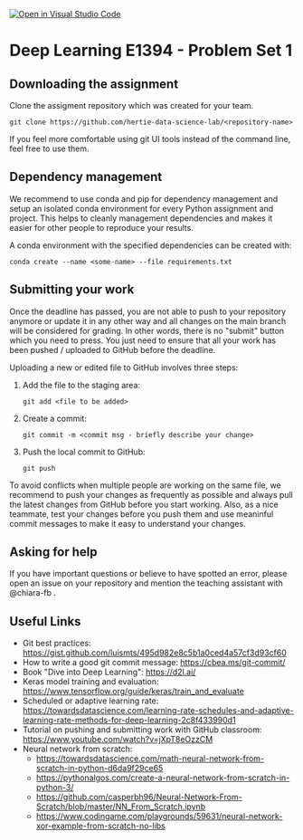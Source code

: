 [![Open in Visual Studio Code](https://classroom.github.com/assets/open-in-vscode-718a45dd9cf7e7f842a935f5ebbe5719a5e09af4491e668f4dbf3b35d5cca122.svg)](https://classroom.github.com/online_ide?assignment_repo_id=11990191&assignment_repo_type=AssignmentRepo)
# Deep Learning E1394 - Problem Set 1

## Downloading the assignment
Clone the assigment repository which was created for your team. 
```
git clone https://github.com/hertie-data-science-lab/<repository-name>
```
If you feel more comfortable using git UI tools instead of the command line, feel free to use them.

## Dependency management

We recommend to use conda and pip for dependency management and setup an isolated conda environment for every Python assignment and project. This helps to cleanly management dependencies and makes it easier for other people to reproduce your results.

A conda environment with the specified dependencies can be created with:
```
conda create --name <some-name> --file requirements.txt
```

## Submitting your work

Once the deadline has passed, you are not able to push to your repository anymore or update it in any other way and all changes on the main branch will be considered for grading. In other words, there is no "submit" button which you need to press. You just need to ensure that all your work has been pushed / uploaded to GitHub before the deadline.

Uploading a new or edited file to GitHub involves three steps:
1. Add the file to the staging area:
    ```
    git add <file to be added>
    ```
2. Create a commit:
    ```
    git commit -m <commit msg - briefly describe your change>
    ```
3. Push the local commit to GitHub:
    ```
    git push
    ```

To avoid conflicts when multiple people are working on the same file, we recommend to push your changes as frequently as possible and always pull the latest changes from GitHub before you start working. Also, as a nice teammate, test your changes before you push them and use meaninful commit messages to make it easy to understand your changes.

## Asking for help

If you have important questions or believe to have spotted an error, please open an issue on your repository and mention the teaching assistant with @chiara-fb .

## Useful Links
* Git best practices: https://gist.github.com/luismts/495d982e8c5b1a0ced4a57cf3d93cf60
* How to write a good git commit message: https://cbea.ms/git-commit/
* Book "Dive into Deep Learning": https://d2l.ai/
* Keras model training and evaluation: https://www.tensorflow.org/guide/keras/train_and_evaluate
* Scheduled or adaptive learning rate: https://towardsdatascience.com/learning-rate-schedules-and-adaptive-learning-rate-methods-for-deep-learning-2c8f433990d1
* Tutorial on pushing and submitting work with GitHub classroom: https://www.youtube.com/watch?v=jXpT8eOzzCM
* Neural network from scratch:
    * https://towardsdatascience.com/math-neural-network-from-scratch-in-python-d6da9f29ce65
    * https://pythonalgos.com/create-a-neural-network-from-scratch-in-python-3/
    * https://github.com/casperbh96/Neural-Network-From-Scratch/blob/master/NN_From_Scratch.ipynb
    * https://www.codingame.com/playgrounds/59631/neural-network-xor-example-from-scratch-no-libs
